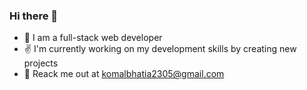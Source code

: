 ### Hi there 👋
- 🔭 I am a full-stack web developer
- ✌️ I'm currently working on my development skills by creating new projects
- 👀 Reack me out at komalbhatia2305@gmail.com
  
<!--
**Komalpreet05/Komalpreet05** is a ✨ _special_ ✨ repository because its `README.md` (this file) appears on your GitHub profile.

Here are some ideas to get you started:

- 🔭 I’m currently working on ...
- 🌱 I’m currently learning ...
- 👯 I’m looking to collaborate on ...
- 🤔 I’m looking for help with ...
- 💬 Ask me about ...
- 📫 How to reach me: ...
- 😄 Pronouns: ...
- ⚡ Fun fact: ...
-->
